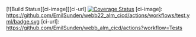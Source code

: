 [![Build Status][ci-image]][ci-url]
[![Coverage Status](https://coveralls.io/repos/github/EmilSunden/webb22_alm_cicd/badge.svg?branch=main)](https://coveralls.io/github/EmilSunden/webb22_alm_cicd?branch=main)
[ci-image]: https://github.com/EmilSunden/webb22_alm_cicd/actions/workflows/test.yml/badge.svg
[ci-url]: https://github.com/EmilSunden/webb_alm_cicd/actions?workflow=Tests

